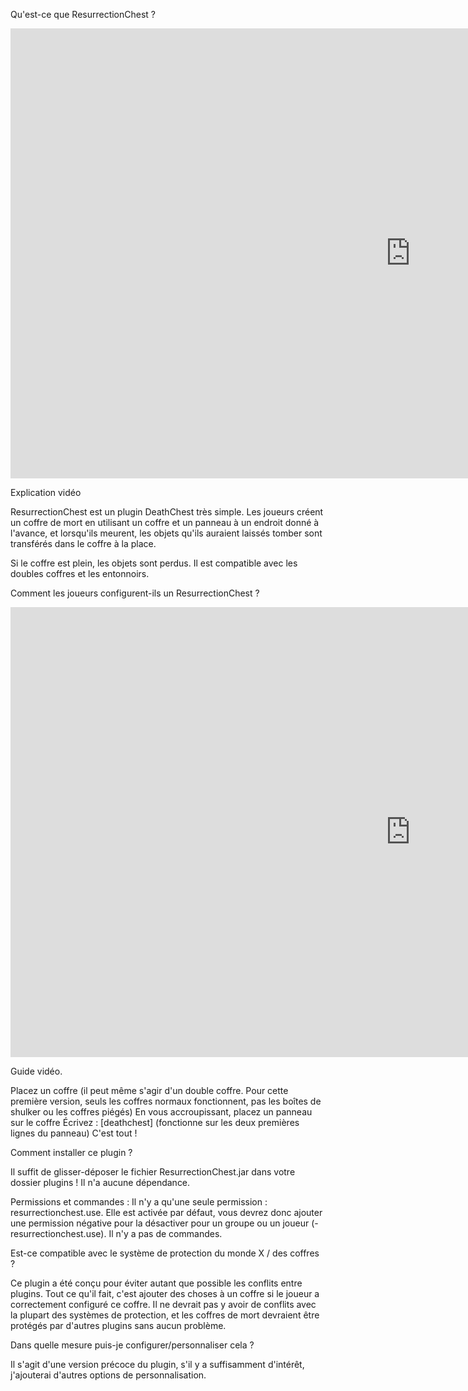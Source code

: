Qu'est-ce que ResurrectionChest ?

<p>
<iframe width="1280" height="720" src="https://www.youtube.com/embed/zgpSsu9NoXA?si=Vy9Hb9BoZxNhjnmj" title="Lecteur vidéo YouTube" frameborder="0" allow="accelerometer; autoplay; clipboard-write; encrypted-media; gyroscope; picture-in-picture; web-share" allowfullscreen></iframe>
</p>

Explication vidéo

ResurrectionChest est un plugin DeathChest très simple. Les joueurs créent un coffre de mort en utilisant un coffre et
un panneau à un endroit donné à l'avance, et lorsqu'ils meurent, les objets qu'ils auraient laissés tomber sont
transférés dans le coffre à la place.

Si le coffre est plein, les objets sont perdus. Il est compatible avec les doubles coffres et les entonnoirs.

Comment les joueurs configurent-ils un ResurrectionChest ?

<p>
<iframe width="1280" height="720" src="https://www.youtube.com/embed/unMSW2WL2AE?si=9uqtEM9u0MlEUvkC" title="Lecteur vidéo YouTube" frameborder="0" allow="accelerometer; autoplay; clipboard-write; encrypted-media; gyroscope; picture-in-picture; web-share" allowfullscreen></iframe>
</p>
Guide vidéo.

Placez un coffre (il peut même s'agir d'un double coffre. Pour cette première version, seuls les coffres normaux
fonctionnent, pas les boîtes de shulker ou les coffres piégés)
En vous accroupissant, placez un panneau sur le coffre
Écrivez : [deathchest] (fonctionne sur les deux premières lignes du panneau)
C'est tout !

Comment installer ce plugin ?

Il suffit de glisser-déposer le fichier ResurrectionChest.jar dans votre dossier plugins ! Il n'a aucune dépendance.

Permissions et commandes :
Il n'y a qu'une seule permission : resurrectionchest.use. Elle est activée par défaut, vous devrez donc ajouter une
permission négative pour la désactiver pour un groupe ou un joueur (-resurrectionchest.use). Il n'y a pas de commandes.

Est-ce compatible avec le système de protection du monde X / des coffres ?

Ce plugin a été conçu pour éviter autant que possible les conflits entre plugins. Tout ce qu'il fait, c'est ajouter des
choses à un coffre si le joueur a correctement configuré ce coffre. Il ne devrait pas y avoir de conflits avec la
plupart des systèmes de protection, et les coffres de mort devraient être protégés par d'autres plugins sans aucun
problème.

Dans quelle mesure puis-je configurer/personnaliser cela ?

Il s'agit d'une version précoce du plugin, s'il y a suffisamment d'intérêt, j'ajouterai d'autres options de
personnalisation.
